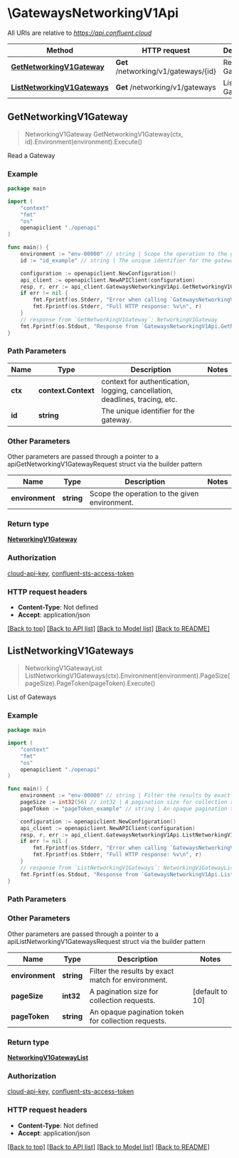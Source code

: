 # \GatewaysNetworkingV1Api

All URIs are relative to *https://api.confluent.cloud*

Method | HTTP request | Description
------------- | ------------- | -------------
[**GetNetworkingV1Gateway**](GatewaysNetworkingV1Api.md#GetNetworkingV1Gateway) | **Get** /networking/v1/gateways/{id} | Read a Gateway
[**ListNetworkingV1Gateways**](GatewaysNetworkingV1Api.md#ListNetworkingV1Gateways) | **Get** /networking/v1/gateways | List of Gateways



## GetNetworkingV1Gateway

> NetworkingV1Gateway GetNetworkingV1Gateway(ctx, id).Environment(environment).Execute()

Read a Gateway



### Example

```go
package main

import (
    "context"
    "fmt"
    "os"
    openapiclient "./openapi"
)

func main() {
    environment := "env-00000" // string | Scope the operation to the given environment.
    id := "id_example" // string | The unique identifier for the gateway.

    configuration := openapiclient.NewConfiguration()
    api_client := openapiclient.NewAPIClient(configuration)
    resp, r, err := api_client.GatewaysNetworkingV1Api.GetNetworkingV1Gateway(context.Background(), id).Environment(environment).Execute()
    if err != nil {
        fmt.Fprintf(os.Stderr, "Error when calling `GatewaysNetworkingV1Api.GetNetworkingV1Gateway``: %v\n", err)
        fmt.Fprintf(os.Stderr, "Full HTTP response: %v\n", r)
    }
    // response from `GetNetworkingV1Gateway`: NetworkingV1Gateway
    fmt.Fprintf(os.Stdout, "Response from `GatewaysNetworkingV1Api.GetNetworkingV1Gateway`: %v\n", resp)
}
```

### Path Parameters


Name | Type | Description  | Notes
------------- | ------------- | ------------- | -------------
**ctx** | **context.Context** | context for authentication, logging, cancellation, deadlines, tracing, etc.
**id** | **string** | The unique identifier for the gateway. | 

### Other Parameters

Other parameters are passed through a pointer to a apiGetNetworkingV1GatewayRequest struct via the builder pattern


Name | Type | Description  | Notes
------------- | ------------- | ------------- | -------------
 **environment** | **string** | Scope the operation to the given environment. | 


### Return type

[**NetworkingV1Gateway**](networking.v1.Gateway.md)

### Authorization

[cloud-api-key](../README.md#cloud-api-key), [confluent-sts-access-token](../README.md#confluent-sts-access-token)

### HTTP request headers

- **Content-Type**: Not defined
- **Accept**: application/json

[[Back to top]](#) [[Back to API list]](../README.md#documentation-for-api-endpoints)
[[Back to Model list]](../README.md#documentation-for-models)
[[Back to README]](../README.md)


## ListNetworkingV1Gateways

> NetworkingV1GatewayList ListNetworkingV1Gateways(ctx).Environment(environment).PageSize(pageSize).PageToken(pageToken).Execute()

List of Gateways



### Example

```go
package main

import (
    "context"
    "fmt"
    "os"
    openapiclient "./openapi"
)

func main() {
    environment := "env-00000" // string | Filter the results by exact match for environment.
    pageSize := int32(56) // int32 | A pagination size for collection requests. (optional) (default to 10)
    pageToken := "pageToken_example" // string | An opaque pagination token for collection requests. (optional)

    configuration := openapiclient.NewConfiguration()
    api_client := openapiclient.NewAPIClient(configuration)
    resp, r, err := api_client.GatewaysNetworkingV1Api.ListNetworkingV1Gateways(context.Background()).Environment(environment).PageSize(pageSize).PageToken(pageToken).Execute()
    if err != nil {
        fmt.Fprintf(os.Stderr, "Error when calling `GatewaysNetworkingV1Api.ListNetworkingV1Gateways``: %v\n", err)
        fmt.Fprintf(os.Stderr, "Full HTTP response: %v\n", r)
    }
    // response from `ListNetworkingV1Gateways`: NetworkingV1GatewayList
    fmt.Fprintf(os.Stdout, "Response from `GatewaysNetworkingV1Api.ListNetworkingV1Gateways`: %v\n", resp)
}
```

### Path Parameters



### Other Parameters

Other parameters are passed through a pointer to a apiListNetworkingV1GatewaysRequest struct via the builder pattern


Name | Type | Description  | Notes
------------- | ------------- | ------------- | -------------
 **environment** | **string** | Filter the results by exact match for environment. | 
 **pageSize** | **int32** | A pagination size for collection requests. | [default to 10]
 **pageToken** | **string** | An opaque pagination token for collection requests. | 

### Return type

[**NetworkingV1GatewayList**](networking.v1.GatewayList.md)

### Authorization

[cloud-api-key](../README.md#cloud-api-key), [confluent-sts-access-token](../README.md#confluent-sts-access-token)

### HTTP request headers

- **Content-Type**: Not defined
- **Accept**: application/json

[[Back to top]](#) [[Back to API list]](../README.md#documentation-for-api-endpoints)
[[Back to Model list]](../README.md#documentation-for-models)
[[Back to README]](../README.md)

